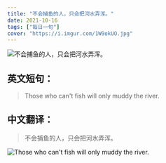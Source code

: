 ```yaml
---
title: "不会捕鱼的人，只会把河水弄浑。"
date: 2021-10-16
tags: ["每日一句"]
cover: "https://i.imgur.com/1W9okUO.jpg"
---
```


![不会捕鱼的人，只会把河水弄浑。](https://i.imgur.com/Q7nKnNC.jpg)

## 英文短句：
> Those who can't fish will only muddy the river.

<!--more-->

## 中文翻译：
> 不会捕鱼的人，只会把河水弄浑。

![Those who can't fish will only muddy the river.](https://i.imgur.com/Ai1j1uY.jpg)

